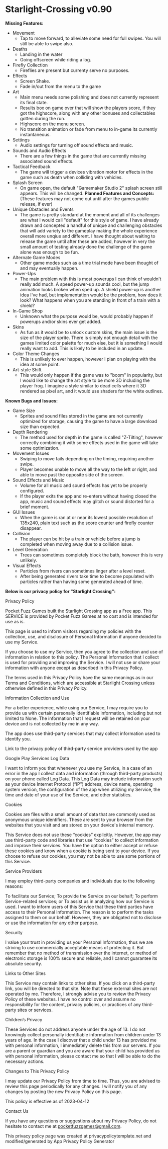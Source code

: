 # Starlight-Crossing v0.90
**Missing Features:**
* Movement
  - Tap to move forward, to alleviate some need for full swipes. You will still be able to swipe also.
* Deaths
  - Landing in the water
  - Going offscreen while riding a log.
* Firefly Collection
  - Fireflies are present but currenty serve no purposes.
* Effects
  - Screen Shake.
  - Fade in/out from the menu to the game
* Art
  - Main menu needs some polishing and does not currently represent its final state.
  - Results box on game over that will show the players score, if they got the highscore, along with any other bonuses and collectables gotten during the run.
  - Highscore on the menu screen.
  - No transition animation or fade from menu to in-game its currently instantaneous.
* Settings
  - Audio settings for turning off sound effects and music.
* Sounds and Audio Effects 
  - There are a few things in the game that are currently missing associated sound effects.
* Tactical Feedback
  - The game will trigger a devices vibration motor for effects in the game such as death when colliding with vehicles.
* Splash Screen
  - On game open, the default "Gamemaker Studio 2" splash screen still appears. This will be changed.
**Planned Features and Concepts:**
(These features  may not come out until after the games public release, if ever)
* Unique Obstacles and Events
  - The game is pretty standard at the moment and all of its challenges are what I would call "default" for this style of game. I have already drawn and concepted a handful of unique and challenging obstacles that will add variety to the gameplay making the whole experience overall more unqiue and different. I have thought about waiting to release the game until after these are added, however in very the small amount of testing already done the challenge of the game alone was enough to be fun.
* Alternate Game Modes
  - Other game modes such as a time trial mode have been thought of and may eventually happen.
* Power-Ups
  - The main problem with this is most powerups I can think of wouldn't really add much. A speed power-up sounds cool, but the jump animation looks broken when sped up. A shield power-up is another idea I've had, but implementation would be the problem, how does it look? What happens when you are standing in front of a train with a shield?
* In-Game Shop
  - Unknown what the purpose would be, would probably happen if powerups and/or skins ever get added.
* Skins
  - As fun as it would be to unlock custom skins, the main issue is the size of the player sprite. There is simply not enough detail with the games limited color palette for much else, but it is something I would really want to add. This is likely to be included in an update.
* Color Theme Changes
  - This is unlikely to ever happen, however I plan on playing with the idea at some point.
* Art-style Shift
  - This would only happen if the game was to "boom" in popularity, but I would like to change the art style to be more 3D including the player frog. I imagine a style similar to dead cells where it 3D rendered as pixel art, and it would use shaders for the white outlines.

**Known Bugs and Issues:**
* Game Size
  - Sprites and sound files stored in the game are not currently optimized for storage, causing the game to have a large download size than expected.
* Depth Rendering
  - The method used for depth in the game is called "Z-Tilting", however correctly combining it with some effects used in the game will take some optimization.
* Movement Issues
  - Swiping to move fails depending on the timing, requiring another swipe.
  - Player becomes unable to move all the way to the left or right, and able to move past the opposite side of the screen.
* Sound Effects and Music
  - Volume for all music and sound effects has yet to be properly configured.
  - If the player exits the app and re-enters without having closed the app, music and sound effects may glitch or sound distorted for a brief moment.
* GUI Issues
  - When the game is ran at or near its lowest possible resolution of 135x240, plain text such as the score counter and firefly counter disappear.
* Collision
  - The player can be hit by a train or vehicle before a jump is completed when moving away due to a collision issue.
* Level Generation
  - Trees can sometimes completely block the bath, however this is very unlikely.
* Visual Effects
  - Particles from rivers can sometimes linger after a level reset.
  - After being generated rivers take time to become populated with particles rather than having some generated ahead of time.

**Below is our privacy policy for "Starlight Crossing":**

Privacy Policy

Pocket Fuzz Games built the Starlight Crossing app as a Free app. This SERVICE is provided by Pocket Fuzz Games at no cost and is intended for use as is.

This page is used to inform visitors regarding my policies with the collection, use, and disclosure of Personal Information if anyone decided to use my Service.

If you choose to use my Service, then you agree to the collection and use of information in relation to this policy. The Personal Information that I collect is used for providing and improving the Service. I will not use or share your information with anyone except as described in this Privacy Policy.

The terms used in this Privacy Policy have the same meanings as in our Terms and Conditions, which are accessible at Starlight Crossing unless otherwise defined in this Privacy Policy.

Information Collection and Use

For a better experience, while using our Service, I may require you to provide us with certain personally identifiable information, including but not limited to None. The information that I request will be retained on your device and is not collected by me in any way.

The app does use third-party services that may collect information used to identify you.

Link to the privacy policy of third-party service providers used by the app

Google Play Services
Log Data

I want to inform you that whenever you use my Service, in a case of an error in the app I collect data and information (through third-party products) on your phone called Log Data. This Log Data may include information such as your device Internet Protocol (“IP”) address, device name, operating system version, the configuration of the app when utilizing my Service, the time and date of your use of the Service, and other statistics.

Cookies

Cookies are files with a small amount of data that are commonly used as anonymous unique identifiers. These are sent to your browser from the websites that you visit and are stored on your device's internal memory.

This Service does not use these “cookies” explicitly. However, the app may use third-party code and libraries that use “cookies” to collect information and improve their services. You have the option to either accept or refuse these cookies and know when a cookie is being sent to your device. If you choose to refuse our cookies, you may not be able to use some portions of this Service.

Service Providers

I may employ third-party companies and individuals due to the following reasons:

To facilitate our Service;
To provide the Service on our behalf;
To perform Service-related services; or
To assist us in analyzing how our Service is used.
I want to inform users of this Service that these third parties have access to their Personal Information. The reason is to perform the tasks assigned to them on our behalf. However, they are obligated not to disclose or use the information for any other purpose.

Security

I value your trust in providing us your Personal Information, thus we are striving to use commercially acceptable means of protecting it. But remember that no method of transmission over the internet, or method of electronic storage is 100% secure and reliable, and I cannot guarantee its absolute security.

Links to Other Sites

This Service may contain links to other sites. If you click on a third-party link, you will be directed to that site. Note that these external sites are not operated by me. Therefore, I strongly advise you to review the Privacy Policy of these websites. I have no control over and assume no responsibility for the content, privacy policies, or practices of any third-party sites or services.

Children’s Privacy

These Services do not address anyone under the age of 13. I do not knowingly collect personally identifiable information from children under 13 years of age. In the case I discover that a child under 13 has provided me with personal information, I immediately delete this from our servers. If you are a parent or guardian and you are aware that your child has provided us with personal information, please contact me so that I will be able to do the necessary actions.

Changes to This Privacy Policy

I may update our Privacy Policy from time to time. Thus, you are advised to review this page periodically for any changes. I will notify you of any changes by posting the new Privacy Policy on this page.

This policy is effective as of 2023-04-12

Contact Us

If you have any questions or suggestions about my Privacy Policy, do not hesitate to contact me at pocketfuzzgames@gmail.com.

This privacy policy page was created at privacypolicytemplate.net and modified/generated by App Privacy Policy Generator
